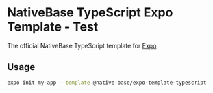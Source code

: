 # NativeBase TypeScript Expo Template - Test

The official NativeBase TypeScript template for [Expo](https://docs.expo.io/)

## Usage

```sh
expo init my-app --template @native-base/expo-template-typescript
```
